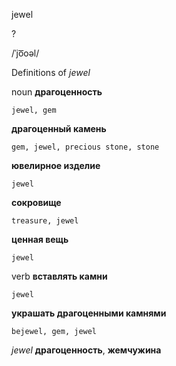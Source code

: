 jewel

?

/ˈjo͞oəl/

Definitions of _jewel_

noun
**драгоценность**

    jewel, gem
**драгоценный камень**

    gem, jewel, precious stone, stone
**ювелирное изделие**

    jewel
**сокровище**

    treasure, jewel
**ценная вещь**

    jewel

verb
**вставлять камни**

    jewel
**украшать драгоценными камнями**

    bejewel, gem, jewel

_jewel_
**драгоценность**, **жемчужина**